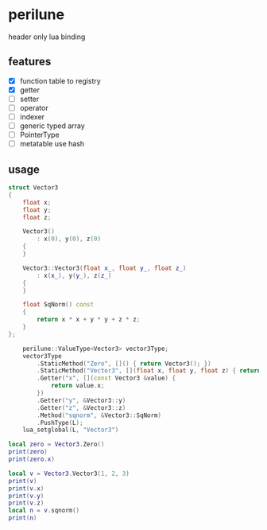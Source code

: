 # perilune

header only lua binding

## features

* [x] function table to registry
* [x] getter
* [ ] setter
* [ ] operator
* [ ] indexer
* [ ] generic typed array
* [ ] PointerType
* [ ] metatable use hash

## usage

```c++
struct Vector3
{
    float x;
    float y;
    float z;

    Vector3()
        : x(0), y(0), z(0)
    {
    }

    Vector3::Vector3(float x_, float y_, float z_)
        : x(x_), y(y_), z(z_)
    {
    }

    float SqNorm() const
    {
        return x * x + y * y + z * z;
    }
};
```

```c++
    perilune::ValueType<Vector3> vector3Type;
    vector3Type
        .StaticMethod("Zero", []() { return Vector3(); })
        .StaticMethod("Vector3", [](float x, float y, float z) { return Vector3(x, y, z); })
        .Getter("x", [](const Vector3 &value) {
            return value.x;
        })
        .Getter("y", &Vector3::y)
        .Getter("z", &Vector3::z)
        .Method("sqnorm", &Vector3::SqNorm)
        .PushType(L);
    lua_setglobal(L, "Vector3")
```

```lua
local zero = Vector3.Zero()
print(zero)
print(zero.x)

local v = Vector3.Vector3(1, 2, 3)
print(v)
print(v.x)
print(v.y)
print(v.z)
local n = v.sqnorm()
print(n)
```
